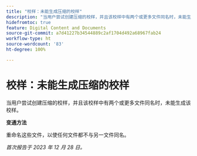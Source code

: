 ```yaml
---
title: "校样：未能生成压缩的校样"
description: "当用户尝试创建压缩的校样，并且该校样中有两个或更多文件同名时，未能生成该校样。"
hidefromtoc: true
feature: Digital Content and Documents
source-git-commit: a7d41227b34544889c2af1704d492a68967fab24
workflow-type: ht
source-wordcount: '83'
ht-degree: 100%

---
```



# 校样：未能生成压缩的校样

<!--WF and WFP TOCs-->

当用户尝试创建压缩的校样，并且该校样中有两个或更多文件同名时，未能生成该校样。

**变通方法**

重命名这些文件，以使任何文件都不与另一文件同名。

_首次报告于 2023 年 12 月 28 日。_
